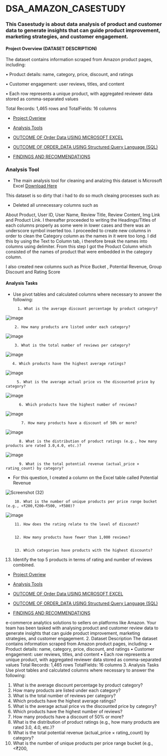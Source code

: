 # DSA_AMAZON_CASESTUDY

### This Casestudy is about data analysis of product and customer data to generate insights that can guide product improvement, marketing strategies, and customer engagement.

#### Project Overview (DATASET DESCRIPTION)

The dataset contains information scraped from Amazon product pages, including:

• Product details: name, category, price, discount, and ratings

• Customer engagement: user reviews, titles, and content

• Each row represents a unique product, with aggregated reviewer data stored as comma-separated values

Total Records: 1,465 rows and TotalFields: 16 columns


- [Project Overiew](#project-overview)

- [Analysis Tools](#analysis-tools)

- [OUTCOME OF Order Data USING MICROSOFT EXCEL](#outcome-of-order-data-using-microsoft-excel)

- [OUTCOME OF ORDER_DATA USING Structured Query Language (SQL)](#outcome-of-order-data-using-structured-query-language-sql)

- [FINDINGS AND RECOMMENDATIONS](#findings-and-recommendations)


### Analysis Tool

- The main analysis tool for cleaning and analzing this dataset is Microsoft Excel [Download Here](https://www.microsoft.com)

This dataset is so dirty that i had to do so much cleaing processes such as:

- Deleted all unnecessary columns such as

About Product, User ID, User Name, Review Title, Review Content, Img Link and Product Link.
I thereafter proceeded to writing the Headings/Titles of each columns properly as some were in lower cases and there was an underscore symbol inserted too.
I proceeded to create new columns in order to clean the Category column as the names in it were too long. I did this by using the Text to Column tab, i therefore break the names into columns using delimiter. From this step I got the Product Column which consisted of the names of product that were embedded in the category column.

I also created new columns such as Price Bucket , Potential Revenue, Group Discount and Rating Score
#### Analysis Tasks

- Use pivot tables and calculated columns where necessary to answer the following:
  
        1. What is the average discount percentage by product category?

![image](https://github.com/user-attachments/assets/05db4300-bf37-4d8c-9886-2726419685ad)

 

        2. How many products are listed under each category?


![image](https://github.com/user-attachments/assets/eb64badd-d29b-48cd-97df-4420c26c5ff5)


        
        3. What is the total number of reviews per category?

![image](https://github.com/user-attachments/assets/7c79bd81-1ce8-4b38-a7ff-1f2d125eb621)
 

       4. Which products have the highest average ratings?

![image](https://github.com/user-attachments/assets/b990ef63-df19-47ac-89d8-638451c3fa96)



         5. What is the average actual price vs the discounted price by category?

![image](https://github.com/user-attachments/assets/63c8ffff-cf4f-4250-9c72-7763d25138c0)


         
          6. Which products have the highest number of reviews?


![image](https://github.com/user-attachments/assets/0dd68266-fb90-4a60-a8f0-91e2808e8d97)


           7. How many products have a discount of 50% or more?

	
![image](https://github.com/user-attachments/assets/b5f7f34f-7243-445d-837e-03a3977fe08f)



          8. What is the distribution of product ratings (e.g., how many products are rated 3.0,4.0, etc.)?


![image](https://github.com/user-attachments/assets/ad12fe32-8042-4fc7-b79a-2b00e9ebf5db)



          9. What is the total potential revenue (actual_price × rating_count) by category?

- For this question, I created a column on the Excel table called Potential Revenue

![Screenshot (32)](https://github.com/user-attachments/assets/0299d1da-da30-4b97-9576-606a76904a27)



        10. What is the number of unique products per price range bucket (e.g., <₹200,₹200–₹500, >₹500)?

![image](https://github.com/user-attachments/assets/daca1935-5722-4323-8334-eb309ad2bb21)


        11. How does the rating relate to the level of discount?

        
        12. How many products have fewer than 1,000 reviews?


        13. Which categories have products with the highest discounts?


  


13. Identify the top 5 products in terms of rating and number of reviews combined.


- [Project Overiew](#project-overview)



- [Analysis Tools](#analysis-tools)

- [OUTCOME OF Order Data USING MICROSOFT EXCEL](#outcome-of-order-data-using-microsoft-excel)

- [OUTCOME OF ORDER_DATA USING Structured Query Language (SQL)](#outcome-of-order-data-using-structured-query-language-sql)

- [FINDINGS AND RECOMMENDATIONS](#findings-and-recommendations)













e-commerce analytics solutions to sellers on platforms like Amazon. Your team has been
tasked with analysing product and customer review data to generate insights that can
guide product improvement, marketing strategies, and customer engagement.
2. Dataset Description
The dataset contains information scraped from Amazon product pages, including:
• Product details: name, category, price, discount, and ratings
• Customer engagement: user reviews, titles, and content
• Each row represents a unique product, with aggregated reviewer data
stored as comma-separated values
Total Records: 1,465 rows
TotalFields: 16 columns
3. Analysis Tasks
Use pivot tables and calculated columns where necessary to answer the following:
1. What is the average discount percentage by product category?
2. How many products are listed under each category?
3. What is the total number of reviews per category?
4. Which products have the highest average ratings?
5. What is the average actual price vs the discounted price by category?
6. Which products have the highest number of reviews?
7. How many products have a discount of 50% or more?
8. What is the distribution of product ratings (e.g., how many products are rated 3.0,
4.0, etc.)?
9. What is the total potential revenue (actual_price × rating_count) by category?
10. What is the number of unique products per price range bucket (e.g., <₹200,
